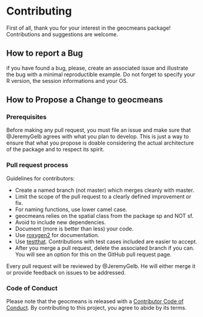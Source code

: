 # Contributing

First of all, thank you for your interest in the geocmeans package! Contributions and suggestions are welcome.

## How to report a Bug

if you have found a bug, please, create an associated issue and illustrate the bug with a minimal 
reproductible example. Do not forget to specify your R version, the session informations and your OS.

## How to Propose a Change to geocmeans

### Prerequisites

Before making any pull request, you must file an issue and make sure that @JeremyGelb agrees with 
what you plan to develop. This is just a way to ensure that what you propose is doable considering
the actual architecture of the package and to respect its spirit.

### Pull request process

Guidelines for contributors:

* Create a named branch (not master) which merges cleanly with master.
* Limit the scope of the pull request to a clearly defined improvement or fix.
* For naming functions, use lower camel case.
* geocmeans relies on the spatial class from the package sp and NOT sf.
* Avoid to include new dependencies.
* Document (more is better than less) your code.
* Use [roxygen2](https://cran.r-project.org/package=roxygen2) for documentation.
* Use [testthat](https://cran.r-project.org/package=testthat). Contributions with test cases included are easier to accept.
* After you merge a pull request, delete the associated branch if you can. You will see an option for this on the GitHub pull request page.

Every pull request will be reviewed by @JeremyGelb. He will either merge it or provide feedback on issues to be addressed.

### Code of Conduct

Please note that the geocmeans is released with a [Contributor Code of Conduct](CONDUCT.md). By contributing to this project, you agree to abide by its terms.
